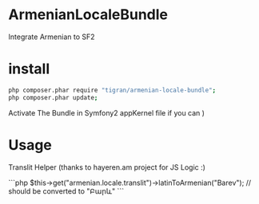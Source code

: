 ArmenianLocaleBundle
====================

Integrate Armenian to SF2

install
=======
```bash
php composer.phar require "tigran/armenian-locale-bundle";
php composer.phar update;
```

Activate The Bundle in Symfony2 appKernel file if you can )



Usage
=============
<p>Translit Helper (thanks to hayeren.am project for JS Logic :) </p>
```php
$this->get("armenian.locale.translit")->latinToArmenian("Barev");  // should be converted to "Բարև"
```

